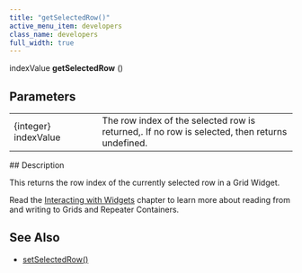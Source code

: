 ```yaml
---
title: "getSelectedRow()"
active_menu_item: developers
class_name: developers
full_width: true
---
```



indexValue **getSelectedRow** ()

## Parameters

<table>
<tr>
<td width="169">
{integer} indexValue

</td>
<td width="17">
</td>
<td width="694">
The row index of the selected row is returned,. If no row is selected, then returns undefined.

</td>
</tr>
</table>
## Description

This returns the row index of the currently selected row in a Grid Widget.

Read the [Interacting with Widgets](../../../client-scripting-overview/scripting-with-javascript/widget-reading-writing/) chapter to learn more about reading from and writing to Grids and Repeater Containers.

## See Also

 - [setSelectedRow()](setselectedrow.htm)

